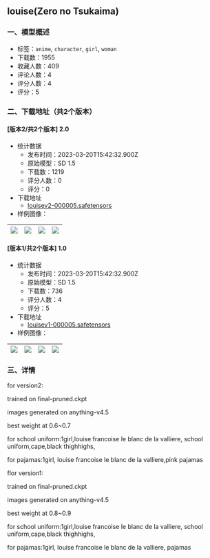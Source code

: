 ## louise(Zero no Tsukaima)
### 一、模型概述

- 标签：`anime`, `character`, `girl`, `woman`
- 下载数：1955
- 收藏人数：409
- 评论人数：4
- 评分人数：4
- 评分：5

### 二、下载地址（共2个版本）

#### [版本2/共2个版本] 2.0

- 统计数据
  - 发布时间：2023-03-20T15:42:32.900Z
  - 原始模型：SD 1.5
  - 下载数：1219
  - 评分人数：0
  - 评分：0
- 下载地址
  - [louisev2-000005.safetensors](https://civitai.com/api/download/models/26139)
- 样例图像：

| <img src="https://image.civitai.com/xG1nkqKTMzGDvpLrqFT7WA/785c4334-028b-447b-e94f-51499b402400/width=450/287520.jpeg" /> | <img src="https://image.civitai.com/xG1nkqKTMzGDvpLrqFT7WA/2f3ce275-3226-40b2-93f0-7eb835fd9c00/width=450/287521.jpeg" /> | <img src="https://image.civitai.com/xG1nkqKTMzGDvpLrqFT7WA/23e9496e-5678-4444-785a-f0e6ed9f9200/width=450/287519.jpeg" /> | <img src="https://image.civitai.com/xG1nkqKTMzGDvpLrqFT7WA/dad3ff5d-5d0a-40ae-5584-2827ee0d2200/width=450/287518.jpeg" /> |
| ---- | ---- | ---- | ---- |

#### [版本1/共2个版本] 1.0

- 统计数据
  - 发布时间：2023-03-20T15:42:32.900Z
  - 原始模型：SD 1.5
  - 下载数：736
  - 评分人数：4
  - 评分：5
- 下载地址
  - [louisev1-000005.safetensors](https://civitai.com/api/download/models/25180)
- 样例图像：

| <img src="https://image.civitai.com/xG1nkqKTMzGDvpLrqFT7WA/c80df183-10e8-4ea2-eff4-863cb8df8100/width=450/275803.jpeg" /> | <img src="https://image.civitai.com/xG1nkqKTMzGDvpLrqFT7WA/97bbbd27-f80c-4347-d584-8f6ab04f2b00/width=450/275810.jpeg" /> | <img src="https://image.civitai.com/xG1nkqKTMzGDvpLrqFT7WA/3ba6bc93-ba05-4565-2586-00140f2c2100/width=450/275809.jpeg" /> | <img src="https://image.civitai.com/xG1nkqKTMzGDvpLrqFT7WA/16b2439e-1863-4fc8-bc7f-02f66ff59200/width=450/275808.jpeg" /> |
| ---- | ---- | ---- | ---- |


### 三、详情
<p>for version2:</p><p>trained on final-pruned.ckpt</p><p>images generated on anything-v4.5</p><p>best weight at 0.6~0.7</p><p>for school uniform:1girl,louise francoise le blanc de la valliere, school uniform,cape,black thighhighs,</p><p>for pajamas:1girl, louise francoise le blanc de la valliere,pink pajamas</p><p>flor version1:</p><p>trained on final-pruned.ckpt</p><p>images generated on anything-v4.5</p><p>best weight at 0.8~0.9</p><p>for school uniform:1girl,louise francoise le blanc de la valliere, school uniform,cape,black thighhighs,</p><p>for pajamas:1girl, louise francoise le blanc de la valliere, pajamas</p>